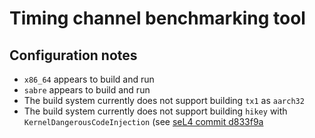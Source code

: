 # Timing channel benchmarking tool

## Configuration notes

* `x86_64` appears to build and run
* `sabre` appears to build and run
* The build system currently does not support building `tx1` as
  `aarch32`
* The build system currently does not support building `hikey` with
  `KernelDangerousCodeInjection` (see [seL4 commit d833f9a](https://github.com/seL4/seL4/commit/d833f9a0c956866a3cb03647510d5e13650b49fd)

